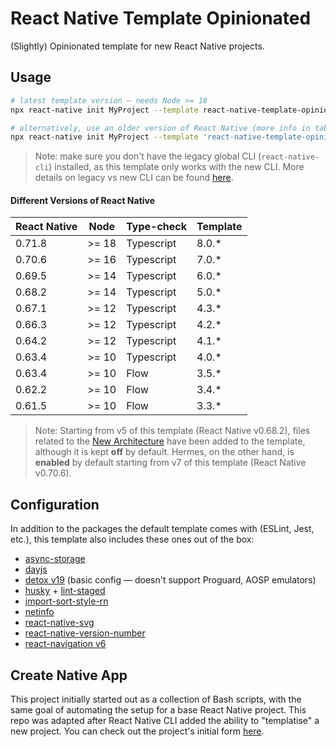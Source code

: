 # React Native Template Opinionated

(Slightly) Opinionated template for new React Native projects.

## Usage

```sh
# latest template version — needs Node >= 18
npx react-native init MyProject --template react-native-template-opinionated

# alternatively, use an older version of React Native (more info in table below)
npx react-native init MyProject --template 'react-native-template-opinionated@3.5.*'
```

> Note: make sure you don't have the legacy global CLI (`react-native-cli`) installed, as this template only works with the new CLI. More details on legacy vs new CLI can be found [here](https://github.com/react-native-community/cli/blob/master/docs/init.md).

#### Different Versions of React Native

| React Native | Node  | Type-check | Template |
| ------------ | ----- | ---------- | -------- |
| 0.71.8       | >= 18 | Typescript | 8.0.\*   |
| 0.70.6       | >= 16 | Typescript | 7.0.\*   |
| 0.69.5       | >= 14 | Typescript | 6.0.\*   |
| 0.68.2       | >= 14 | Typescript | 5.0.\*   |
| 0.67.1       | >= 12 | Typescript | 4.3.\*   |
| 0.66.3       | >= 12 | Typescript | 4.2.\*   |
| 0.64.2       | >= 12 | Typescript | 4.1.\*   |
| 0.63.4       | >= 10 | Typescript | 4.0.\*   |
| 0.63.4       | >= 10 | Flow       | 3.5.\*   |
| 0.62.2       | >= 10 | Flow       | 3.4.\*   |
| 0.61.5       | >= 10 | Flow       | 3.3.\*   |

> Note: Starting from v5 of this template (React Native v0.68.2), files related to the [New Architecture](https://reactnative.dev/blog/2022/03/30/version-068#opting-in-to-the-new-architecture) have been added to the template, although it is kept **off** by default. Hermes, on the other hand, is **enabled** by default starting from v7 of this template (React Native v0.70.6).

## Configuration

In addition to the packages the default template comes with (ESLint, Jest, etc.), this template also includes these ones out of the box:

- [async-storage](https://github.com/react-native-async-storage/async-storage)
- [dayjs](https://github.com/iamkun/dayjs/)
- [detox v19](https://github.com/wix/Detox) (basic config — doesn't support Proguard, AOSP emulators)
- [husky](https://github.com/typicode/husky) + [lint-staged](https://github.com/okonet/lint-staged)
- [import-sort-style-rn](https://github.com/nictar/import-sort-style-rn)
- [netinfo](https://github.com/react-native-netinfo/react-native-netinfo)
- [react-native-svg](https://github.com/react-native-svg/react-native-svg)
- [react-native-version-number](https://github.com/APSL/react-native-version-number)
- [react-navigation v6](https://github.com/react-navigation/react-navigation)

## Create Native App

This project initially started out as a collection of Bash scripts, with the same goal of automating the setup for a base React Native project. This repo was adapted after React Native CLI added the ability to "templatise" a new project. You can check out the project's initial form [here](https://github.com/nictar/create-native-app/tree/v1.0.0).
